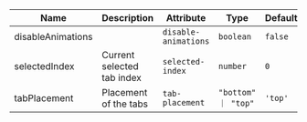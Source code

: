 <!--
SPDX-FileCopyrightText: 2022 Siemens AG

SPDX-License-Identifier: MIT
-->

| Name       | Description                   | Attribute        | Type                                      | Default             |
|------------|-------------------------------|------------------|-------------------------------------------|---------------------|
|disableAnimations|  | `disable-animations` | `boolean` | `false` |
|selectedIndex| Current selected tab index | `selected-index` | `number` | `0` |
|tabPlacement| Placement of the tabs | `tab-placement` | `"bottom" ｜ "top"` | `'top'` |
